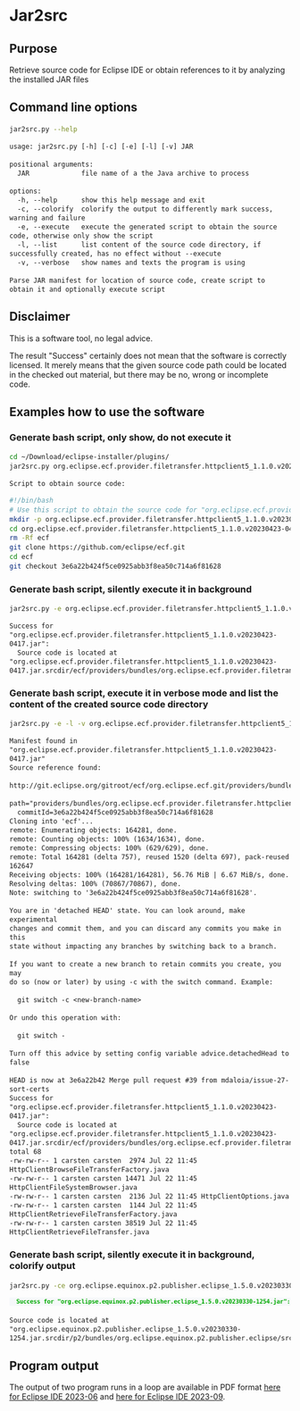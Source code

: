 # Jar2src

## Purpose
Retrieve source code for Eclipse IDE or obtain references to it by analyzing the installed JAR files

## Command line options
```bash
jar2src.py --help
```
```
usage: jar2src.py [-h] [-c] [-e] [-l] [-v] JAR

positional arguments:
  JAR             file name of a the Java archive to process

options:
  -h, --help      show this help message and exit
  -c, --colorify  colorify the output to differently mark success, warning and failure
  -e, --execute   execute the generated script to obtain the source code, otherwise only show the script
  -l, --list      list content of the source code directory, if successfully created, has no effect without --execute
  -v, --verbose   show names and texts the program is using

Parse JAR manifest for location of source code, create script to obtain it and optionally execute script
```
## Disclaimer
This is a software tool, no legal advice.

The result "Success" certainly does not mean that the software is correctly licensed.
It merely means that the given source code path could be located in the checked out material,
but there may be no, wrong or incomplete code.

## Examples how to use the software

### Generate bash script, only show, do not execute it
```bash
cd ~/Download/eclipse-installer/plugins/
jar2src.py org.eclipse.ecf.provider.filetransfer.httpclient5_1.1.0.v20230423-0417.jar
```
```
Script to obtain source code:
```
```bash
#!/bin/bash
# Use this script to obtain the source code for "org.eclipse.ecf.provider.filetransfer.httpclient5_1.1.0.v20230423-0417.jar"
mkdir -p org.eclipse.ecf.provider.filetransfer.httpclient5_1.1.0.v20230423-0417.jar.srcdir
cd org.eclipse.ecf.provider.filetransfer.httpclient5_1.1.0.v20230423-0417.jar.srcdir
rm -Rf ecf
git clone https://github.com/eclipse/ecf.git
cd ecf
git checkout 3e6a22b424f5ce0925abb3f8ea50c714a6f81628
```
### Generate bash script, silently execute it in background
```bash
jar2src.py -e org.eclipse.ecf.provider.filetransfer.httpclient5_1.1.0.v20230423-0417.jar
```
```
Success for "org.eclipse.ecf.provider.filetransfer.httpclient5_1.1.0.v20230423-0417.jar":
  Source code is located at "org.eclipse.ecf.provider.filetransfer.httpclient5_1.1.0.v20230423-0417.jar.srcdir/ecf/providers/bundles/org.eclipse.ecf.provider.filetransfer.httpclient5/src/org/eclipse/ecf/provider/filetransfer/httpclient5"
```
### Generate bash script, execute it in verbose mode and list the content of the created source code directory
```bash
jar2src.py -e -l -v org.eclipse.ecf.provider.filetransfer.httpclient5_1.1.0.v20230423-0417.jar
```
```
Manifest found in "org.eclipse.ecf.provider.filetransfer.httpclient5_1.1.0.v20230423-0417.jar"
Source reference found:
  http://git.eclipse.org/gitroot/ecf/org.eclipse.ecf.git/providers/bundles/org.eclipse.ecf.provider.filetransfer.httpclient5
  path="providers/bundles/org.eclipse.ecf.provider.filetransfer.httpclient5"
  commitId=3e6a22b424f5ce0925abb3f8ea50c714a6f81628
Cloning into 'ecf'...
remote: Enumerating objects: 164281, done.
remote: Counting objects: 100% (1634/1634), done.
remote: Compressing objects: 100% (629/629), done.
remote: Total 164281 (delta 757), reused 1520 (delta 697), pack-reused 162647
Receiving objects: 100% (164281/164281), 56.76 MiB | 6.67 MiB/s, done.
Resolving deltas: 100% (70867/70867), done.
Note: switching to '3e6a22b424f5ce0925abb3f8ea50c714a6f81628'.

You are in 'detached HEAD' state. You can look around, make experimental
changes and commit them, and you can discard any commits you make in this
state without impacting any branches by switching back to a branch.

If you want to create a new branch to retain commits you create, you may
do so (now or later) by using -c with the switch command. Example:

  git switch -c <new-branch-name>

Or undo this operation with:

  git switch -

Turn off this advice by setting config variable advice.detachedHead to false

HEAD is now at 3e6a22b42 Merge pull request #39 from mdaloia/issue-27-sort-certs
Success for "org.eclipse.ecf.provider.filetransfer.httpclient5_1.1.0.v20230423-0417.jar":
  Source code is located at "org.eclipse.ecf.provider.filetransfer.httpclient5_1.1.0.v20230423-0417.jar.srcdir/ecf/providers/bundles/org.eclipse.ecf.provider.filetransfer.httpclient5/src/org/eclipse/ecf/provider/filetransfer/httpclient5"
total 68
-rw-rw-r-- 1 carsten carsten  2974 Jul 22 11:45 HttpClientBrowseFileTransferFactory.java
-rw-rw-r-- 1 carsten carsten 14471 Jul 22 11:45 HttpClientFileSystemBrowser.java
-rw-rw-r-- 1 carsten carsten  2136 Jul 22 11:45 HttpClientOptions.java
-rw-rw-r-- 1 carsten carsten  1144 Jul 22 11:45 HttpClientRetrieveFileTransferFactory.java
-rw-rw-r-- 1 carsten carsten 38519 Jul 22 11:45 HttpClientRetrieveFileTransfer.java
```
### Generate bash script, silently execute it in background, colorify output
```bash
jar2src.py -ce org.eclipse.equinox.p2.publisher.eclipse_1.5.0.v20230330-1254.jar
```
<img src="/img/Colorified-jar2src-output.png" alt="Example of a colorified output line">

```
Source code is located at "org.eclipse.equinox.p2.publisher.eclipse_1.5.0.v20230330-1254.jar.srcdir/p2/bundles/org.eclipse.equinox.p2.publisher.eclipse/src/org/eclipse/equinox/p2/publisher/eclipse"
```
## Program output
The output of two program runs in a loop are available in PDF format <a href="/pdf/Locate-Eclipse-IDE-source-code-by-manifest-2023-07-23.pdf">here for Eclipse IDE 2023-06</a> and <a href="/pdf/Locate-Eclipse-IDE-source-code-by-manifest-2023-09-14.pdf">here for Eclipse IDE 2023-09</a>.
